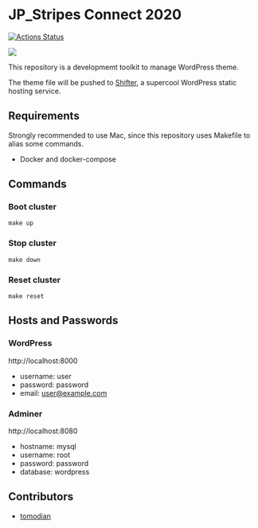 # JP_Stripes Connect 2020

[![Actions Status](https://github.com/jpstripes/connect2020/workflows/Release/badge.svg)](https://github.com/jpstripes/connect2020/actions)

![](https://avatars2.githubusercontent.com/u/59723053?s=400&u=eaaaad1fb0af8772af1f51e4071cc175cb6d86cf&v=4)

This repository is a developmemt toolkit to manage WordPress theme.

The theme file will be pushed to [Shifter](https://www.getshifter.io), a supercool WordPress static hosting service.

## Requirements

Strongly recommended to use Mac, since this repository uses Makefile to alias some commands.

- Docker and docker-compose

## Commands

### Boot cluster

    make up

### Stop cluster

    make down

### Reset cluster

    make reset

## Hosts and Passwords

### WordPress

http://localhost:8000

- username: user
- password: password
- email: user@example.com

### Adminer

http://localhost:8080

- hostname: mysql
- username: root
- password: password
- database: wordpress

## Contributors

- [tomodian](https://github.com/tomodian)
